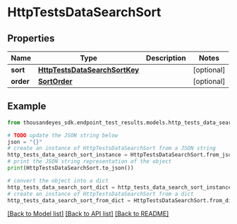 # HttpTestsDataSearchSort


## Properties

Name | Type | Description | Notes
------------ | ------------- | ------------- | -------------
**sort** | [**HttpTestsDataSearchSortKey**](HttpTestsDataSearchSortKey.md) |  | [optional] 
**order** | [**SortOrder**](SortOrder.md) |  | [optional] 

## Example

```python
from thousandeyes_sdk.endpoint_test_results.models.http_tests_data_search_sort import HttpTestsDataSearchSort

# TODO update the JSON string below
json = "{}"
# create an instance of HttpTestsDataSearchSort from a JSON string
http_tests_data_search_sort_instance = HttpTestsDataSearchSort.from_json(json)
# print the JSON string representation of the object
print(HttpTestsDataSearchSort.to_json())

# convert the object into a dict
http_tests_data_search_sort_dict = http_tests_data_search_sort_instance.to_dict()
# create an instance of HttpTestsDataSearchSort from a dict
http_tests_data_search_sort_from_dict = HttpTestsDataSearchSort.from_dict(http_tests_data_search_sort_dict)
```
[[Back to Model list]](../README.md#documentation-for-models) [[Back to API list]](../README.md#documentation-for-api-endpoints) [[Back to README]](../README.md)


